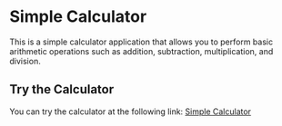 # Simple Calculator

This is a simple calculator application that allows you to perform basic arithmetic operations such as addition, subtraction, multiplication, and division.

## Try the Calculator

You can try the calculator at the following link: [Simple Calculator](https://gusgomezx.github.io/SimpleCalculator/index.html)
